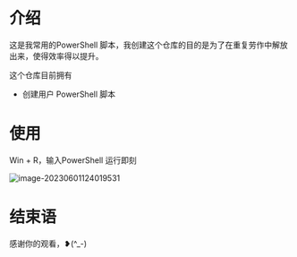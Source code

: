 # 介绍

这是我常用的PowerShell 脚本，我创建这个仓库的目的是为了在重复劳作中解放出来，使得效率得以提升。

这个仓库目前拥有

+ 创建用户 PowerShell 脚本

# 使用

Win + R，输入PowerShell 运行即刻

![image-20230601124019531](C:\Users\31840\AppData\Roaming\Typora\typora-user-images\image-20230601124019531.png)

# 结束语

感谢你的观看，❥(^_-)